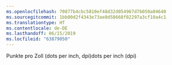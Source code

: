 ```yaml
---
ms.openlocfilehash: 70877b4cbc5810ef48d32d054967d7b050a04640
ms.sourcegitcommit: 1bb00d2f4343e73ae8d58668f02297a3cf10a4c1
ms.translationtype: HT
ms.contentlocale: de-DE
ms.lasthandoff: 06/15/2019
ms.locfileid: "63879050"
---
```

<span data-ttu-id="a3706-101">Punkte pro Zoll (dots per inch, dpi)</span><span class="sxs-lookup"><span data-stu-id="a3706-101">dots per inch (dpi)</span></span>
